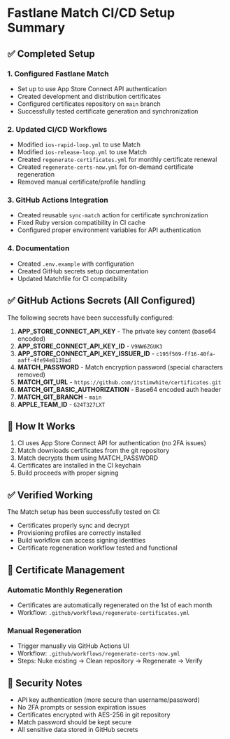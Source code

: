 # Fastlane Match CI/CD Setup Summary

## ✅ Completed Setup

### 1. **Configured Fastlane Match**
   - Set up to use App Store Connect API authentication
   - Created development and distribution certificates
   - Configured certificates repository on `main` branch
   - Successfully tested certificate generation and synchronization

### 2. **Updated CI/CD Workflows**
   - Modified `ios-rapid-loop.yml` to use Match
   - Modified `ios-release-loop.yml` to use Match
   - Created `regenerate-certificates.yml` for monthly certificate renewal
   - Created `regenerate-certs-now.yml` for on-demand certificate regeneration
   - Removed manual certificate/profile handling

### 3. **GitHub Actions Integration**
   - Created reusable `sync-match` action for certificate synchronization
   - Fixed Ruby version compatibility in CI cache
   - Configured proper environment variables for API authentication

### 4. **Documentation**
   - Created `.env.example` with configuration
   - Created GitHub secrets setup documentation
   - Updated Matchfile for CI compatibility

## ✅ GitHub Actions Secrets (All Configured)

The following secrets have been successfully configured:

1. **APP_STORE_CONNECT_API_KEY** - The private key content (base64 encoded)
2. **APP_STORE_CONNECT_API_KEY_ID** - `V9NW6ZGUK3`
3. **APP_STORE_CONNECT_API_KEY_ISSUER_ID** - `c195f569-ff16-40fa-aaff-4fe94e8139ad`
4. **MATCH_PASSWORD** - Match encryption password (special characters removed)
5. **MATCH_GIT_URL** - `https://github.com/itstimwhite/certificates.git`
6. **MATCH_GIT_BASIC_AUTHORIZATION** - Base64 encoded auth header
7. **MATCH_GIT_BRANCH** - `main`
8. **APPLE_TEAM_ID** - `G24T327LXT`

## 🚀 How It Works

1. CI uses App Store Connect API for authentication (no 2FA issues)
2. Match downloads certificates from the git repository
3. Match decrypts them using MATCH_PASSWORD
4. Certificates are installed in the CI keychain
5. Build proceeds with proper signing

## ✅ Verified Working

The Match setup has been successfully tested on CI:
- Certificates properly sync and decrypt
- Provisioning profiles are correctly installed
- Build workflow can access signing identities
- Certificate regeneration workflow tested and functional

## 🔄 Certificate Management

### Automatic Monthly Regeneration
- Certificates are automatically regenerated on the 1st of each month
- Workflow: `.github/workflows/regenerate-certificates.yml`

### Manual Regeneration
- Trigger manually via GitHub Actions UI
- Workflow: `.github/workflows/regenerate-certs-now.yml`
- Steps: Nuke existing → Clean repository → Regenerate → Verify

## 🔐 Security Notes

- API key authentication (more secure than username/password)
- No 2FA prompts or session expiration issues
- Certificates encrypted with AES-256 in git repository
- Match password should be kept secure
- All sensitive data stored in GitHub secrets